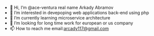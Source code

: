 - 👋 Hi, I’m @ace-ventura real name Arkady Abramov
- 👀 I’m interested in devepoping web applications back-end using php
- 🌱 I’m currently learning microservice architecture
- 💞️ I’m looking for long time work for european or us company
- 📫 How to reach me email:arcady117@gmail.com

<!---
ace-ventura/ace-ventura is a ✨ special ✨ repository because its `README.md` (this file) appears on your GitHub profile.
You can click the Preview link to take a look at your changes.
--->
